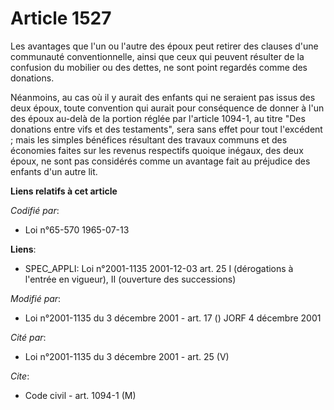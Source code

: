 # Article 1527

Les avantages que l'un ou l'autre des époux peut retirer des clauses d'une communauté conventionnelle, ainsi que ceux qui
peuvent résulter de la confusion du mobilier ou des dettes, ne sont point regardés comme des donations.

Néanmoins, au cas où il y aurait des enfants qui ne seraient pas issus des deux époux, toute convention qui aurait pour
conséquence de donner à l'un des époux au-delà de la portion réglée par l'article 1094-1, au titre "Des donations entre vifs
et des testaments", sera sans effet pour tout l'excédent ; mais les simples bénéfices résultant des travaux communs et des
économies faites sur les revenus respectifs quoique inégaux, des deux époux, ne sont pas considérés comme un avantage fait au
préjudice des enfants d'un autre lit.

**Liens relatifs à cet article**

_Codifié par_:

  - Loi n°65-570 1965-07-13

**Liens**:

  - SPEC_APPLI: Loi n°2001-1135 2001-12-03 art. 25 I (dérogations à l'entrée en vigueur), II (ouverture des successions)

_Modifié par_:

  - Loi n°2001-1135 du 3 décembre 2001 - art. 17 () JORF 4 décembre 2001

_Cité par_:

  - Loi n°2001-1135 du 3 décembre 2001 - art. 25 (V)

_Cite_:

  - Code civil - art. 1094-1 (M)

